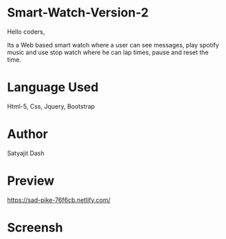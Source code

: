 # Smart-Watch-Version-2
Hello coders,

Its a Web based smart watch where a user can see messages, play spotify music and use stop watch where he can lap times, pause and reset the time.

# Language Used

Html-5, Css, Jquery, Bootstrap

# Author
Satyajit Dash

# Preview
https://sad-pike-76f6cb.netlify.com/

# Screensh
